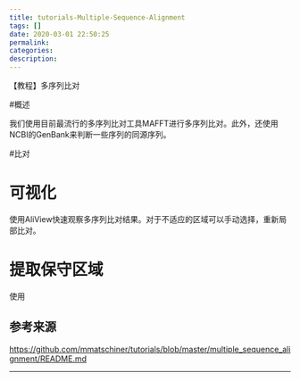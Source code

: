 ```yaml
---
title: tutorials-Multiple-Sequence-Alignment
tags: []
date: 2020-03-01 22:50:25
permalink:
categories:
description:
---
```

<p class="description">【教程】多序列比对</p>

<!-- more -->

#概述

我们使用目前最流行的多序列比对工具MAFFT进行多序列比对。此外，还使用NCBI的GenBank来判断一些序列的同源序列。

#比对

# 可视化

使用AliView快速观察多序列比对结果。对于不适应的区域可以手动选择，重新局部比对。

# 提取保守区域

使用



## 参考来源

https://github.com/mmatschiner/tutorials/blob/master/multiple_sequence_alignment/README.md

<hr />